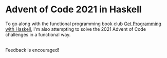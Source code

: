 # Advent of Code 2021 in Haskell
To go along with the functional programming book club [Get Programming with Haskell](https://www.manning.com/books/get-programming-with-haskell), I'm also attempting to solve the 2021 Advent of Code challenges in a functional way.  

<br>
Feedback is encouraged!